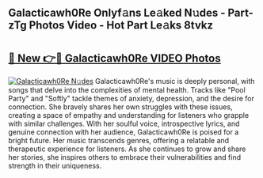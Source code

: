 ## Galacticawh0Re Onlyf𝚊ns Le𝚊ked N𝚞des - Part-zTg Photos Video - Hot Part Le𝚊ks 8tvkz

# <h2><a href="http://ac49437.deff.icu/?id=Galacticawh0Re">🔗 New 👉🔴 Galacticawh0Re VIDEO Photos</a></h2>

[![Galacticawh0Re N𝚞des](https://i.imgur.com/rIISA9y.gif)](http://ac49437.deff.icu/?id=Galacticawh0Re)
Galacticawh0Re's music is deeply personal, with songs that delve into the complexities of mental health. Tracks like "Pool Party" and "Softly" tackle themes of anxiety, depression, and the desire for connection. She bravely shares her own struggles with these issues, creating a space of empathy and understanding for listeners who grapple with similar challenges. With her soulful voice, introspective lyrics, and genuine connection with her audience, Galacticawh0Re is poised for a bright future. Her music transcends genres, offering a relatable and therapeutic experience for listeners. As she continues to grow and share her stories, she inspires others to embrace their vulnerabilities and find strength in their uniqueness.
